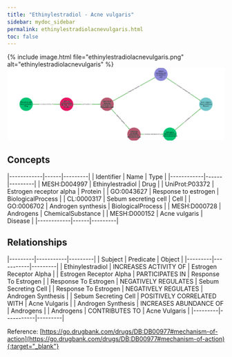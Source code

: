 ```yaml
---
title: "Ethinylestradiol - Acne vulgaris"
sidebar: mydoc_sidebar
permalink: ethinylestradiolacnevulgaris.html
toc: false 
---
```


{% include image.html file="ethinylestradiolacnevulgaris.png" alt="ethinylestradiolacnevulgaris" %}![Path Visualization](/images/ethinylestradiolacnevulgaris.png)

## Concepts

|------------|------|---------|
| Identifier | Name | Type    |
|------------|------|---------|
| MESH:D004997 | Ethinylestradiol | Drug |
| UniProt:P03372 | Estrogen receptor alpha | Protein |
| GO:0043627 | Response to estrogen | BiologicalProcess |
| CL:0000317 | Sebum secreting cell | Cell |
| GO:0006702 | Androgen synthesis | BiologicalProcess |
| MESH:D000728 | Androgens | ChemicalSubstance |
| MESH:D000152 | Acne vulgaris | Disease |
|------------|------|---------|

## Relationships

|---------|-----------|---------|
| Subject | Predicate | Object  |
|---------|-----------|---------|
| Ethinylestradiol | INCREASES ACTIVITY OF | Estrogen Receptor Alpha |
| Estrogen Receptor Alpha | PARTICIPATES IN | Response To Estrogen |
| Response To Estrogen | NEGATIVELY REGULATES | Sebum Secreting Cell |
| Response To Estrogen | NEGATIVELY REGULATES | Androgen Synthesis |
| Sebum Secreting Cell | POSITIVELY CORRELATED WITH | Acne Vulgaris |
| Androgen Synthesis | INCREASES ABUNDANCE OF | Androgens |
| Androgens | CONTRIBUTES TO | Acne Vulgaris |
|---------|-----------|---------|

Reference: [https://go.drugbank.com/drugs/DB:DB00977#mechanism-of-action](https://go.drugbank.com/drugs/DB:DB00977#mechanism-of-action){:target="_blank"}